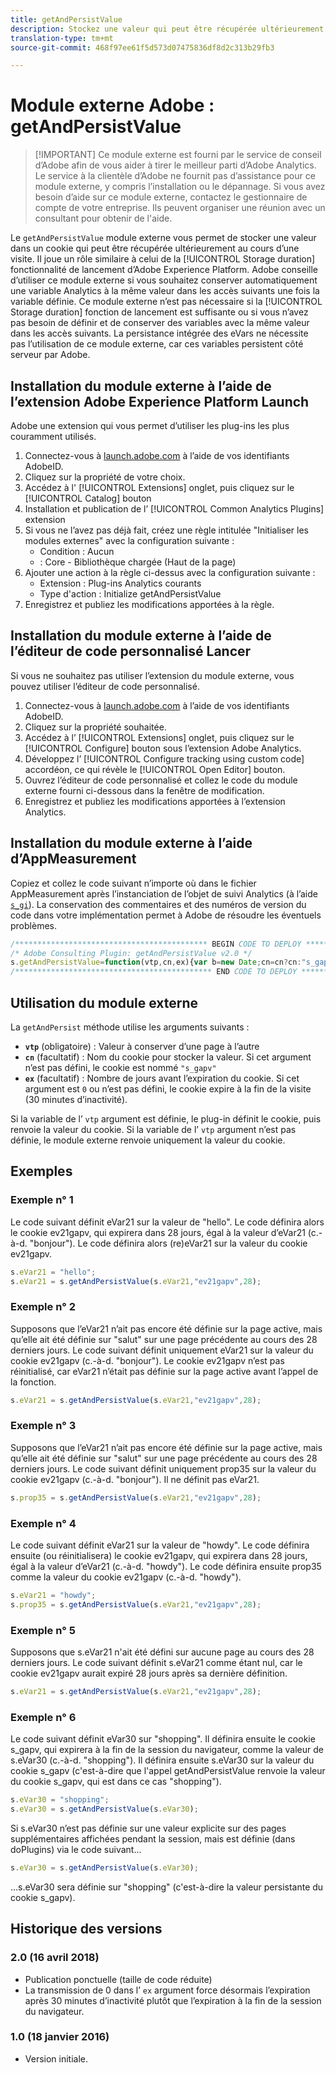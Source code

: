 ```yaml
---
title: getAndPersistValue
description: Stockez une valeur qui peut être récupérée ultérieurement à tout moment.
translation-type: tm+mt
source-git-commit: 468f97ee61f5d573d07475836df8d2c313b29fb3

---
```



# Module externe Adobe : getAndPersistValue

> [!IMPORTANT] Ce module externe est fourni par le service de conseil d’Adobe afin de vous aider à tirer le meilleur parti d’Adobe Analytics. Le service à la clientèle d’Adobe ne fournit pas d’assistance pour ce module externe, y compris l’installation ou le dépannage. Si vous avez besoin d’aide sur ce module externe, contactez le gestionnaire de compte de votre entreprise. Ils peuvent organiser une réunion avec un consultant pour obtenir de l&#39;aide.

Le `getAndPersistValue` module externe vous permet de stocker une valeur dans un cookie qui peut être récupérée ultérieurement au cours d’une visite. Il joue un rôle similaire à celui de la [!UICONTROL Storage duration] fonctionnalité de lancement d’Adobe Experience Platform. Adobe conseille d’utiliser ce module externe si vous souhaitez conserver automatiquement une variable Analytics à la même valeur dans les accès suivants une fois la variable définie. Ce module externe n’est pas nécessaire si la [!UICONTROL Storage duration] fonction de lancement est suffisante ou si vous n’avez pas besoin de définir et de conserver des variables avec la même valeur dans les accès suivants. La persistance intégrée des eVars ne nécessite pas l’utilisation de ce module externe, car ces variables persistent côté serveur par Adobe.

## Installation du module externe à l’aide de l’extension Adobe Experience Platform Launch

Adobe   une extension qui vous permet d’utiliser les plug-ins les plus couramment utilisés.

1. Connectez-vous à [launch.adobe.com](https://launch.adobe.com) à l’aide de vos identifiants AdobeID.
1. Cliquez sur la propriété de votre choix.
1. Accédez à l&#39; [!UICONTROL Extensions] onglet, puis cliquez sur le [!UICONTROL Catalog] bouton
1. Installation et publication de l’ [!UICONTROL Common Analytics Plugins] extension
1. Si vous ne l’avez pas déjà fait, créez une règle intitulée &quot;Initialiser les modules externes&quot; avec la configuration suivante :
   * Condition : Aucun
   *  : Core - Bibliothèque chargée (Haut de la page)
1. Ajouter une action à la règle ci-dessus avec la configuration suivante :
   * Extension : Plug-ins Analytics courants
   * Type d&#39;action : Initialize getAndPersistValue
1. Enregistrez et publiez les modifications apportées à la règle.

## Installation du module externe à l’aide de l’éditeur de code personnalisé Lancer

Si vous ne souhaitez pas utiliser l’extension du module externe, vous pouvez utiliser l’éditeur de code personnalisé.

1. Connectez-vous à [launch.adobe.com](https://launch.adobe.com) à l’aide de vos identifiants AdobeID.
1. Cliquez sur la propriété souhaitée.
1. Accédez à l’ [!UICONTROL Extensions] onglet, puis cliquez sur le [!UICONTROL Configure] bouton sous l’extension Adobe Analytics.
1. Développez l’ [!UICONTROL Configure tracking using custom code] accordéon, ce qui révèle le [!UICONTROL Open Editor] bouton.
1. Ouvrez l’éditeur de code personnalisé et collez le code du module externe fourni ci-dessous dans la fenêtre de modification.
1. Enregistrez et publiez les modifications apportées à l’extension Analytics.

## Installation du module externe à l’aide d’AppMeasurement

Copiez et collez le code suivant n’importe où dans le fichier AppMeasurement après l’instanciation de l’objet de suivi Analytics (à l’aide [`s_gi`](../functions/s-gi.md)). La conservation des commentaires et des numéros de version du code dans votre implémentation permet à Adobe de résoudre les éventuels problèmes.

```js
/******************************************* BEGIN CODE TO DEPLOY *******************************************/
/* Adobe Consulting Plugin: getAndPersistValue v2.0 */
s.getAndPersistValue=function(vtp,cn,ex){var b=new Date;cn=cn?cn:"s_gapv";(ex=ex?ex:0)?b.setTime(b.getTime()+864E5*ex): b.setTime(b.getTime()+18E5);vtp||(vtp=this.c_r(cn));this.c_w(cn,vtp,b);return vtp};
/******************************************** END CODE TO DEPLOY ********************************************/
```

## Utilisation du module externe

La `getAndPersist` méthode utilise les arguments suivants :

* **`vtp`** (obligatoire) : Valeur à conserver d’une page à l’autre
* **`cn`** (facultatif) : Nom du cookie pour stocker la valeur. Si cet argument n’est pas défini, le cookie est nommé `"s_gapv"`
* **`ex`** (facultatif) : Nombre de jours avant l’expiration du cookie. Si cet argument est `0` ou n’est pas défini, le cookie expire à la fin de la visite (30 minutes d’inactivité).

Si la variable de l’ `vtp` argument est définie, le plug-in définit le cookie, puis renvoie la valeur du cookie. Si la variable de l’ `vtp` argument n’est pas définie, le module externe renvoie uniquement la valeur du cookie.

## Exemples

### Exemple n° 1

Le code suivant définit eVar21 sur la valeur de &quot;hello&quot;.  Le code définira alors le cookie ev21gapv, qui expirera dans 28 jours, égal à la valeur d’eVar21 (c.-à-d. &quot;bonjour&quot;).  Le code définira alors (re)eVar21 sur la valeur du cookie ev21gapv.

```js
s.eVar21 = "hello";
s.eVar21 = s.getAndPersistValue(s.eVar21,"ev21gapv",28);
```

### Exemple n° 2

Supposons que l’eVar21 n’ait pas encore été définie sur la page active, mais qu’elle ait été définie sur &quot;salut&quot; sur une page précédente au cours des 28 derniers jours.   Le code suivant définit uniquement eVar21 sur la valeur du cookie ev21gapv (c.-à-d. &quot;bonjour&quot;).  Le cookie ev21gapv n’est pas réinitialisé, car eVar21 n’était pas définie sur la page active avant l’appel de la fonction.

```js
s.eVar21 = s.getAndPersistValue(s.eVar21,"ev21gapv",28);
```

### Exemple n° 3

Supposons que l’eVar21 n’ait pas encore été définie sur la page active, mais qu’elle ait été définie sur &quot;salut&quot; sur une page précédente au cours des 28 derniers jours.  Le code suivant définit uniquement prop35 sur la valeur du cookie ev21gapv (c.-à-d. &quot;bonjour&quot;).  Il ne définit pas eVar21.

```js
s.prop35 = s.getAndPersistValue(s.eVar21,"ev21gapv",28);
```

### Exemple n° 4

Le code suivant définit eVar21 sur la valeur de &quot;howdy&quot;.  Le code définira ensuite (ou réinitialisera) le cookie ev21gapv, qui expirera dans 28 jours, égal à la valeur d’eVar21 (c.-à-d. &quot;howdy&quot;).  Le code définira ensuite prop35 comme la valeur du cookie ev21gapv (c.-à-d. &quot;howdy&quot;).

```js
s.eVar21 = "howdy";
s.prop35 = s.getAndPersistValue(s.eVar21,"ev21gapv",28);
```

### Exemple n° 5

Supposons que s.eVar21 n&#39;ait été défini sur aucune page au cours des 28 derniers jours.  Le code suivant définit s.eVar21 comme étant nul, car le cookie ev21gapv aurait expiré 28 jours après sa dernière définition.

```js
s.eVar21 = s.getAndPersistValue(s.eVar21,"ev21gapv",28);
```

### Exemple n° 6

Le code suivant définit eVar30 sur &quot;shopping&quot;.  Il définira ensuite le cookie s_gapv, qui expirera à la fin de la session du navigateur, comme la valeur de s.eVar30 (c.-à-d. &quot;shopping&quot;).  Il définira ensuite s.eVar30 sur la valeur du cookie s_gapv (c&#39;est-à-dire que l&#39;appel getAndPersistValue renvoie la valeur du cookie s_gapv, qui est dans ce cas &quot;shopping&quot;).

```js
s.eVar30 = "shopping";
s.eVar30 = s.getAndPersistValue(s.eVar30);
```

Si s.eVar30 n’est pas définie sur une valeur explicite sur des pages supplémentaires affichées pendant la session, mais est définie (dans doPlugins) via le code suivant...

```js
s.eVar30 = s.getAndPersistValue(s.eVar30);
```

...s.eVar30 sera définie sur &quot;shopping&quot; (c&#39;est-à-dire la valeur persistante du cookie s_gapv).

## Historique des versions

### 2.0 (16 avril 2018)

* Publication ponctuelle (taille de code réduite)
* La transmission de 0 dans l’ `ex` argument force désormais l’expiration après 30 minutes d’inactivité plutôt que l’expiration à la fin de la session du navigateur.

### 1.0 (18 janvier 2016)

* Version initiale.
